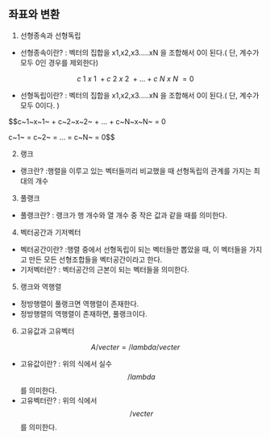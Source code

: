 ## 좌표와 변환

1. 선형종속과 선형독립
- 선형종속이란?
: 벡터의 집합을 x1,x2,x3.....xN 을 조합해서 0이 된다.( 단, 계수가 모두 0인 경우를 제외한다)

$$c~1~x~1~ + c~2~x~2~ + ... + c~N~x~N~ = 0$$

- 선형독립이란?
: 벡터의 집합을 x1,x2,x3.....xN 을 조합해서 0이 된다.( 단, 계수가 모두 0이다. )

$$c~1~x~1~ + c~2~x~2~ + ... + c~N~x~N~ = 0

c~1~ = c~2~ = ... = c~N~ = 0$$

2. 랭크
- 랭크란?
:행렬을 이루고 있는 벡터들끼리 비교했을 때 선형독립의 관계를 가지는 최대의 개수

3. 풀랭크
- 풀랭크란?
: 랭크가 행 개수와 열 개수 중 작은 값과 같을 때를 의미한다.

4. 벡터공간과 기저벡터
- 벡터공간이란?
:행렬 중에서 선형독립이 되는 벡터들만 뽑았을 때, 이 벡터들을 가지고 만든 모든 선형조합들을 벡터공간이라고 한다.
- 기저벡터란?
: 벡터공간의 근본이 되는 벡터들을 의미한다.

5. 랭크와 역행렬
- 정방행렬이 풀랭크면 역행렬이 존재한다.
- 정방행렬의 역행렬이 존재하면, 풀랭크이다.

6. 고유값과 고유벡터

$$
A/vecter = /lambda/vecter
$$

- 고유값이란?
: 위의 식에서 실수 $$/lambda $$ 를 의미한다.
- 고유벡터란?
: 위의 식에서 $$/vecter $$ 를 의미한다.
